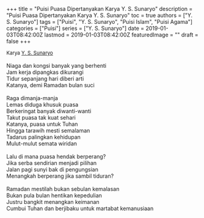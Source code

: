 +++
title = "Puisi Puasa Dipertanyakan Karya Y. S. Sunaryo"
description = "Puisi Puasa Dipertanyakan Karya Y. S. Sunaryo"
toc = true
authors = ["Y. S. Sunaryo"]
tags = ["Puisi", "Y. S. Sunaryo", "Puisi Islam", "Puisi Agama"]
categories = ["Puisi"]
series = ["Y. S. Sunaryo"]
date = 2019-01-03T08:42:00Z
lastmod = 2019-01-03T08:42:00Z
featuredImage = ""
draft = false
+++

<div style="text-align: justify;">
<div style="font-size: small;">Karya <a href="/authors/y.-s.-sunaryo/" target="_blank">Y. S. Sunaryo</a></div><br />
Niaga dan kongsi banyak yang berhenti<br />Jam kerja dipangkas dikurangi<br />Tidur sepanjang hari diberi arti<br />Katanya, demi Ramadan bulan suci<br /><br />Raga dimanja-manja<br />Lemas diduga khusuk puasa<br />Berkeringat banyak diwanti-wanti<br />Takut puasa tak kuat sehari<br />Katanya, puasa untuk Tuhan<br />Hingga tarawih mesti semalaman<br />Tadarus palingkan kehidupan<br />Mulut-mulut semata wiridan<br /><br />Lalu di mana puasa hendak berperang?<br />Jika serba sendirian menjadi pilihan<br />Jalan pagi sunyi bak di pengungsian<br />Menangkah berperang jika sambil tiduran?<br /><br />Ramadan mestilah bukan sebulan kemalasan<br />Bukan pula bulan hentikan kepedulian<br />Justru bangkit menangkan keimanan<br />Cumbui Tuhan dan berjibaku untuk martabat kemanusiaan</div>
